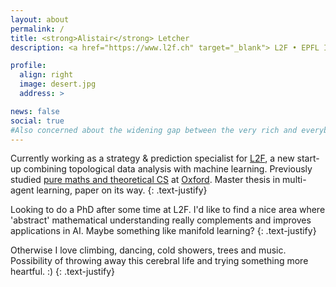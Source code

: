 ```yaml
---
layout: about
permalink: /
title: <strong>Alistair</strong> Letcher
description: <a href="https://www.l2f.ch" target="_blank"> L2F • EPFL Innovation Park • Lausanne, Switzerland</a>

profile:
  align: right
  image: desert.jpg
  address: >

news: false
social: true
#Also concerned about the widening gap between the very rich and everybody else. Could be worsened by AI if left to its own instruments.
---
```


Currently working as a strategy & prediction specialist for <a href="https://www.l2f.ch" target="_blank">L2F</a>, a new start-up combining topological data analysis with machine learning. Previously studied <a href="https://www.maths.ox.ac.uk/members/students/postgraduate-courses/msc-mfocs" target="_blank">pure maths and theoretical CS</a> at <a href="https://www.ox.ac.uk" target="_blank">Oxford</a>. Master thesis in multi-agent learning, paper on its way.
{: .text-justify}

Looking to do a PhD after some time at L2F. I'd like to find a nice area where 'abstract' mathematical understanding really complements and improves applications in AI. Maybe something like manifold learning?
{: .text-justify}

Otherwise I love climbing, dancing, cold showers, trees and music. Possibility of throwing away this cerebral life and trying something more heartful. :)
{: .text-justify}
